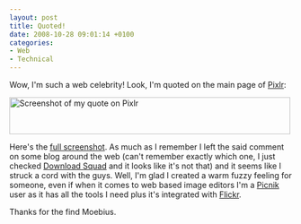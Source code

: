 ```yaml
---
layout: post
title: Quoted!
date: 2008-10-28 09:01:14 +0100
categories:
- Web
- Technical
---
```

Wow, I'm such a web celebrity! Look, I'm quoted on the main page of <a href="http://www.pixlr.com">Pixlr</a>:

<img alt="Screenshot of my quote on Pixlr" src="https://content.rusiczki.net/blogpics/pixlr-screenshot-quoted.png" width="500" height="66" class="image"/>

Here's the <a href="https://content.rusiczki.net/blogpics/pixlr-screenshot-full.png">full screenshot</a>. As much as I remember I left the said comment on some blog around the web (can't remember exactly which one, I just checked <a href="http://www.downloadsquad.com">Download Squad</a> and it looks like it's not that) and it seems like I struck a cord with the guys. Well, I'm glad I created a warm fuzzy feeling for someone, even if when it comes to web based image editors I'm a <a href="http://www.piknic.com">Picnik</a> user as it has all the tools I need plus it's integrated with <a href="http://www.flickr.com">Flickr</a>.

Thanks for the find Moebius.
